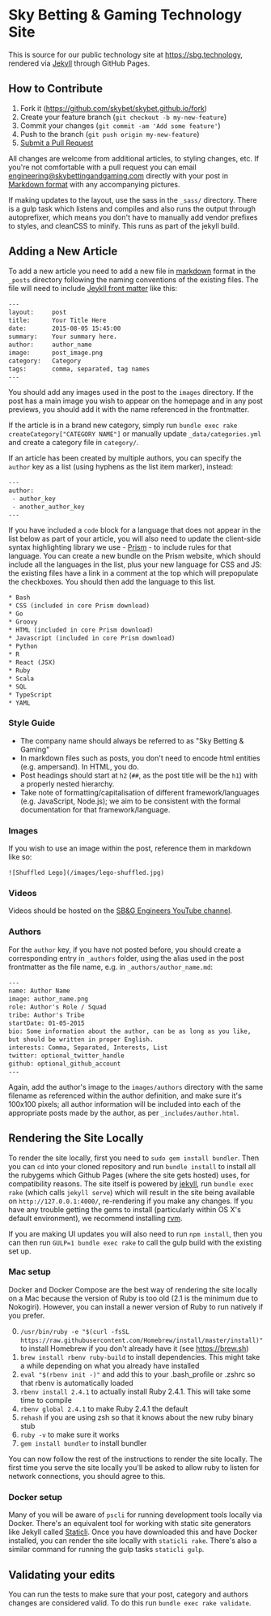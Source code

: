Sky Betting & Gaming Technology Site
=====================================

This is source for our public technology site at https://sbg.technology, rendered via [Jekyll](https://jekyllrb.com/docs/home/) through GitHub Pages.

## How to Contribute

1. Fork it (https://github.com/skybet/skybet.github.io/fork)
2. Create your feature branch (`git checkout -b my-new-feature`)
3. Commit your changes (`git commit -am 'Add some feature'`)
4. Push to the branch (`git push origin my-new-feature`)
5. [Submit a Pull Request](https://help.github.com/articles/using-pull-requests/)

All changes are welcome from additional articles, to styling changes, etc. If you're not comfortable with a pull request you can email <engineering@skybettingandgaming.com> directly with your post in [Markdown format](https://help.github.com/articles/getting-started-with-writing-and-formatting-on-github/) with any accompanying pictures.

If making updates to the layout, use the sass in the `_sass/` directory. There is a gulp task which listens and compiles and also runs the output through autoprefixer, which means you don't have to manually add vendor prefixes to styles, and cleanCSS to minify. This runs as part of the jekyll build.

## Adding a New Article

To add a new article you need to add a new file in [markdown](https://guides.github.com/features/mastering-markdown/) format in the `_posts` directory following the naming conventions of the existing files. The file will need to include [Jeykll front matter](http://jekyllrb.com/docs/frontmatter/) like this:

    ---
    layout:     post
    title:      Your Title Here
    date:       2015-08-05 15:45:00
    summary:    Your summary here.
    author:     author_name
    image:      post_image.png
    category:   Category
    tags:       comma, separated, tag names
    ---

You should add any images used in the post to the `images` directory.  If the post has a main image you wish to appear on the homepage and in any post previews, you should add it with the name referenced in the frontmatter.

If the article is in a brand new category, simply run `bundle exec rake createCategory["CATEGORY NAME"]` or manually update `_data/categories.yml` and create a category file in `category/`.

If an article has been created by multiple authors, you can specify the `author` key as a list (using hyphens as the list item marker), instead:

    ---
    author:
     - author_key
     - another_author_key
    ---

If you have included a ```code``` block for a language that does not appear in the list below as part of your article, you will also need to update the client-side syntax highlighting library we use - [Prism](http://prismjs.com/) - to include rules for that language.  You can create a new bundle on the Prism website, which should include all the languages in the list, plus your new language for CSS and JS: the existing files have a link in a comment at the top which will prepopulate the checkboxes.  You should then add the language to this list.

    * Bash
    * CSS (included in core Prism download)
    * Go
    * Groovy
    * HTML (included in core Prism download)
    * Javascript (included in core Prism download)
    * Python
    * R
    * React (JSX)
    * Ruby
    * Scala
    * SQL
    * TypeScript
    * YAML


### Style Guide

* The company name should always be referred to as "Sky Betting & Gaming"
* In markdown files such as posts, you don't need to encode html entities (e.g. ampersand). In HTML, you do.
* Post headings should start at `h2` (`##`, as the post title will be the `h1`) with a properly nested hierarchy.
* Take note of formatting/capitalisation of different framework/languages (e.g. JavaScript, Node.js); we aim to be consistent with the formal documentation for that framework/language.

### Images

If you wish to use an image within the post, reference them in markdown like so:

    ![Shuffled Lego](/images/lego-shuffled.jpg)

### Videos

Videos should be hosted on the [SB&G Engineers YouTube channel](https://www.youtube.com/channel/UCKhLYGIGTBiD-9zyGkDwfDA).

### Authors

For the `author` key, if you have not posted before, you should create a corresponding entry in `_authors` folder, using the alias used in the post frontmatter as the file name, e.g. in `_authors/author_name.md`:

    ---
    name: Author Name
    image: author_name.png
    role: Author's Role / Squad
    tribe: Author's Tribe
    startDate: 01-05-2015
    bio: Some information about the author, can be as long as you like, but should be written in proper English.
    interests: Comma, Separated, Interests, List
    twitter: optional_twitter_handle
    github: optional_github_account
    ---

Again, add the author's image to the `images/authors` directory with the same filename as referenced within the author definition, and make sure it's 100x100 pixels; all author information will be included into each of the appropriate posts made by the author, as per `_includes/author.html`.

## Rendering the Site Locally

To render the site locally, first you need to `sudo gem install bundler`. Then you can `cd` into your cloned repository and run `bundle install` to install all the rubygems which Github Pages (where the site gets hosted) uses, for compatibility reasons.  The site itself is powered by [jekyll](https://jekyllrb.com), run `bundle exec rake` (which calls `jekyll serve`) which will result in the site being available on `http://127.0.0.1:4000/`, re-rendering if you make any changes.  If you have any trouble getting the gems to install (particularly within OS X's default environment), we recommend installing [rvm](https://rvm.io).

If you are making UI updates you will also need to run `npm install`, then you can then run `GULP=1 bundle exec rake` to call the gulp build with the existing set up.

### Mac setup

Docker and Docker Compose are the best way of rendering the site locally on a Mac because the version of Ruby is too old (2.1 is the minimum due to Nokogiri).  However, you can install a newer version of Ruby to run natively if you prefer.

0. `/usr/bin/ruby -e "$(curl -fsSL https://raw.githubusercontent.com/Homebrew/install/master/install)"` to install Homebrew if you don't already have it (see https://brew.sh)
1. `brew install rbenv ruby-build` to install dependencies.  This might take a while depending on what you already have installed
2. `eval "$(rbenv init -)"` and add this to your .bash_profile or .zshrc so that rbenv is automatically loaded
3. `rbenv install 2.4.1` to actually install Ruby 2.4.1.  This will take some time to compile
4. `rbenv global 2.4.1` to make Ruby 2.4.1 the default
5. `rehash` if you are using zsh so that it knows about the new ruby binary stub
5. `ruby -v` to make sure it works
6. `gem install bundler` to install bundler

You can now follow the rest of the instructions to render the site locally.  The first time you serve the site locally you'll be asked to allow ruby to listen for network connections, you should agree to this.

### Docker setup

Many of you will be aware of `pscli` for running development tools locally via Docker.  There's an equivalent tool for working with static site generators like Jekyll called [Staticli](https://github.com/staticli/staticli).  Once you have downloaded this and have Docker installed, you can render the site locally with `staticli rake`.  There's also a similar command for running the gulp tasks `staticli gulp`.

## Validating your edits

You can run the tests to make sure that your post, category and authors changes are considered valid.  To do this run `bundle exec rake validate`.
